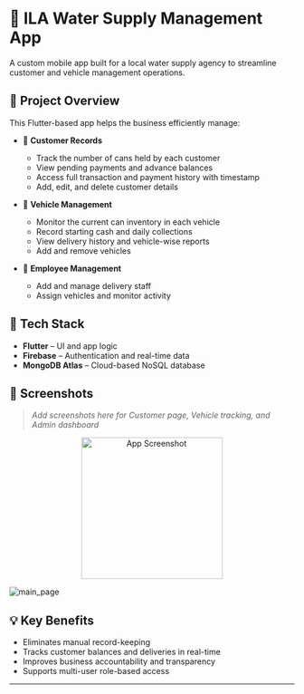 # 🧾 ILA Water Supply Management App

A custom mobile app built for a local water supply agency to streamline customer and vehicle management operations.

## 📱 Project Overview

This Flutter-based app helps the business efficiently manage:

- 🧍 **Customer Records**  
  - Track the number of cans held by each customer  
  - View pending payments and advance balances  
  - Access full transaction and payment history with timestamp
  - Add, edit, and delete customer details
    

- 🚚 **Vehicle Management**  
  - Monitor the current can inventory in each vehicle  
  - Record starting cash and daily collections  
  - View delivery history and vehicle-wise reports  
  - Add and remove vehicles

- 👥 **Employee Management**  
  - Add and manage delivery staff  
  - Assign vehicles and monitor activity

## 🔧 Tech Stack

- **Flutter** – UI and app logic  
- **Firebase** – Authentication and real-time data  
- **MongoDB Atlas** – Cloud-based NoSQL database


## 📸 Screenshots

> _Add screenshots here for Customer page, Vehicle tracking, and Admin dashboard_
 <p align="center">
  <img src="https://github.com/user-attachments/assets/d032edfa-2a38-4133-affd-2cd80fa85e98" alt="App Screenshot" width="250" />
</p>

![main_page](https://github.com/user-attachments/assets/d032edfa-2a38-4133-affd-2cd80fa85e98)


## 💡 Key Benefits

- Eliminates manual record-keeping  
- Tracks customer balances and deliveries in real-time  
- Improves business accountability and transparency  
- Supports multi-user role-based access

---

